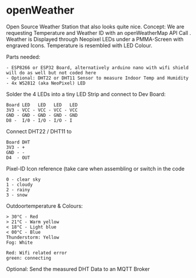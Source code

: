 # openWeather
Open Source Weather Station that also looks quite nice.
Concept:
We are requesting Temperature and Weather ID with an openWeatherMap API Call . Weather is Displayed through Neopixel LEDs under a PMMA-Screen with engraved Icons. Temperature is resembled with LED Colour.

Parts needed:

    - ESP8266 or ESP32 Board, alternatively arduino nano with wifi shield will do as well but not coded here
    - Optional: DHT22 or DHT11 Sensor to measure Indoor Temp and Humidity
    - 4x WS2812 (aka NeoPixel) LED

Solder the 4 LEDs into a tiny LED Strip and connect to Dev Board:

    Board LED   LED   LED   LED
    3V3 - VCC - VCC - VCC - VCC
    GND - GND - GND - GND - GND
    D8 -  I/0 - I/O - I/O - I

Connect DHT22 / DHT11 to

    Board DHT
    3V3 - +
    GND - -
    D4  - OUT

Pixel-ID Icon reference (take care when assembling or switch in the code

    0 - clear sky
    1 - cloudy
    2 - rainy
    3 - snow

Outdoortemperature & Colours:

    > 30°C - Red
    > 21°C - Warm yellow
    < 18°C - Light blue
    < 00°C - Blue
    Thunderstorm: Yellow
    Fog: White

    Red: Wifi related error
    green: connecting

Optional: Send the measured DHT Data to an MQTT Broker

